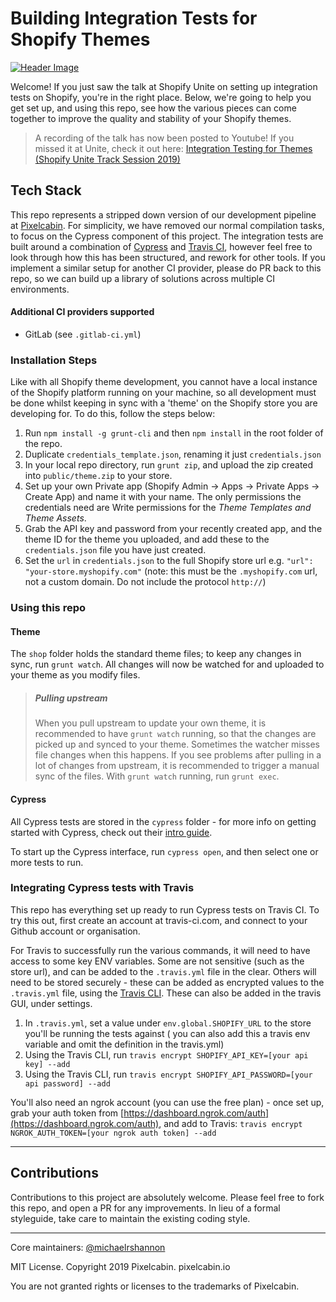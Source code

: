# Building Integration Tests for Shopify Themes

[![Header Image](https://i.imgur.com/Fc0qEdr.jpg)](http://bit.ly/pixelcabin-unite-gh)

Welcome! If you just saw the talk at Shopify Unite on setting up integration tests on Shopify, you're in the right place. Below, we're going to help you get set up, and using this repo, see how the various pieces can come together to improve the quality and stability of your Shopify themes.

> A recording of the talk has now been posted to Youtube! If you missed it at Unite, check it out here: [Integration Testing for Themes (Shopify Unite Track Session 2019)
](http://bit.ly/pixelcabin-unite-gh)

## Tech Stack

This repo represents a stripped down version of our development pipeline at [Pixelcabin](https://pixelcabin.io). For simplicity, we have removed our normal compilation tasks, to focus on the Cypress component of this project. The integration tests are built around a combination of [Cypress](https://cypress.io) and [Travis CI](https://travis-ci.com), however feel free to look through how this has been structured, and rework for other tools. If you implement a similar setup for another CI provider, please do PR back to this repo, so we can build up a library of solutions across multiple CI environments.

#### Additional CI providers supported
* GitLab (see `.gitlab-ci.yml`)

### Installation Steps
Like with all Shopify theme development, you cannot have a local instance of the Shopify platform running on your machine, so all development must be done whilst keeping in sync with a 'theme' on the Shopify store you are developing for. To do this, follow the steps below:

1. Run `npm install -g grunt-cli` and then `npm install` in the root folder of the repo.
1. Duplicate `credentials_template.json`, renaming it just `credentials.json`
1. In your local repo directory, run `grunt zip`, and upload the zip created into `public/theme.zip` to your store.
1. Set up your own Private app (Shopify Admin -> Apps -> Private Apps -> Create App) and name it with your name. The only permissions the credentials need are Write permissions for the *Theme Templates and Theme Assets*.
1. Grab the API key and password from your recently created app, and the theme ID for the theme you uploaded, and add these to the `credentials.json` file you have just created.
1. Set the `url` in `credentials.json` to the full Shopify store url e.g. `"url": "your-store.myshopify.com"` (note: this must be the `.myshopify.com` url, not a custom domain. Do not include the protocol `http://`)

### Using this repo

#### Theme
The `shop` folder holds the standard theme files; to keep any changes in sync, run `grunt watch`. All changes will now be watched for and uploaded to your theme as you modify files.

> ##### Pulling upstream
>
> When you pull upstream to update your own theme, it is recommended to have `grunt watch` running, so that the changes are picked up and synced to your theme.
Sometimes the watcher misses file changes when this happens. If you see problems after pulling in a lot of changes from upstream, it is recommended to trigger a manual sync of the files. With `grunt watch` running, run `grunt exec`.

#### Cypress
All Cypress tests are stored in the `cypress` folder - for more info on getting started with Cypress, check out their [intro guide](https://docs.cypress.io/guides/overview/why-cypress.html#In-a-nutshell).

To start up the Cypress interface, run `cypress open`, and then select one or more tests to run.

### Integrating Cypress tests with Travis
This repo has everything set up ready to run Cypress tests on Travis CI. To try this out, first create an account at travis-ci.com, and connect to your Github account or organisation.

For Travis to successfully run the various commands, it will need to have access to some key ENV variables. Some are not sensitive (such as the store url), and can be added to the `.travis.yml` file in the clear. Others will need to be stored securely - these can be added as encrypted values to the `.travis.yml` file, using the [Travis CLI](https://docs.travis-ci.com/user/environment-variables/#encrypting-environment-variables). These can also be added in the travis GUI, under settings. 

1. In `.travis.yml`, set a value under `env.global.SHOPIFY_URL` to the store you'll be running the tests against ( you can also add this a travis env variable and omit the definition in the travis.yml)
2. Using the Travis CLI, run `travis encrypt SHOPIFY_API_KEY=[your api key] --add`
3. Using the Travis CLI, run `travis encrypt SHOPIFY_API_PASSWORD=[your api password] --add`


You'll also need an ngrok account (you can use the free plan) - once set up, grab your auth token from [https://dashboard.ngrok.com/auth](https://dashboard.ngrok.com/auth), and add to Travis: `travis encrypt NGROK_AUTH_TOKEN=[your ngrok auth token] --add`

-----

## Contributions
Contributions to this project are absolutely welcome. Please feel free to fork this repo, and open a PR for any improvements.
In lieu of a formal styleguide, take care to maintain the existing coding style.

-----

Core maintainers: [@michaelrshannon](https://github.com/michaelrshannon/)

MIT License. Copyright 2019 Pixelcabin. pixelcabin.io

You are not granted rights or licenses to the trademarks of Pixelcabin.
